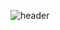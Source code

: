 ![header](https://capsule-render.vercel.app/api?type=waving&color=gradient&height=230&section=header&customColorList=0,2,3&text=Ahyeong%20Jeong&fontSize=70&fontAlignY=38)

